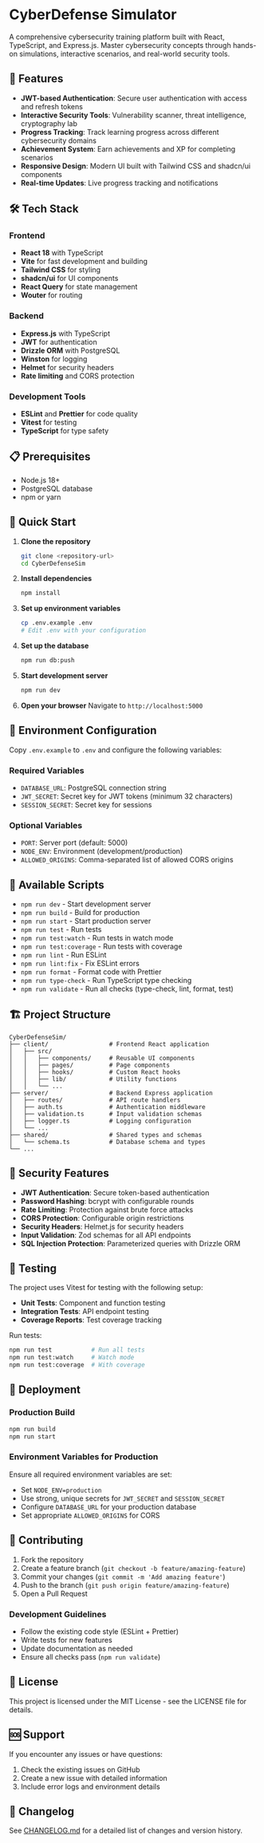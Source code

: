 # CyberDefense Simulator

A comprehensive cybersecurity training platform built with React, TypeScript, and Express.js. Master cybersecurity concepts through hands-on simulations, interactive scenarios, and real-world security tools.

## 🚀 Features

- **JWT-based Authentication**: Secure user authentication with access and refresh tokens
- **Interactive Security Tools**: Vulnerability scanner, threat intelligence, cryptography lab
- **Progress Tracking**: Track learning progress across different cybersecurity domains
- **Achievement System**: Earn achievements and XP for completing scenarios
- **Responsive Design**: Modern UI built with Tailwind CSS and shadcn/ui components
- **Real-time Updates**: Live progress tracking and notifications

## 🛠️ Tech Stack

### Frontend

- **React 18** with TypeScript
- **Vite** for fast development and building
- **Tailwind CSS** for styling
- **shadcn/ui** for UI components
- **React Query** for state management
- **Wouter** for routing

### Backend

- **Express.js** with TypeScript
- **JWT** for authentication
- **Drizzle ORM** with PostgreSQL
- **Winston** for logging
- **Helmet** for security headers
- **Rate limiting** and CORS protection

### Development Tools

- **ESLint** and **Prettier** for code quality
- **Vitest** for testing
- **TypeScript** for type safety

## 📋 Prerequisites

- Node.js 18+
- PostgreSQL database
- npm or yarn

## 🚀 Quick Start

1. **Clone the repository**

   ```bash
   git clone <repository-url>
   cd CyberDefenseSim
   ```

2. **Install dependencies**

   ```bash
   npm install
   ```

3. **Set up environment variables**

   ```bash
   cp .env.example .env
   # Edit .env with your configuration
   ```

4. **Set up the database**

   ```bash
   npm run db:push
   ```

5. **Start development server**

   ```bash
   npm run dev
   ```

6. **Open your browser**
   Navigate to `http://localhost:5000`

## 🔧 Environment Configuration

Copy `.env.example` to `.env` and configure the following variables:

### Required Variables

- `DATABASE_URL`: PostgreSQL connection string
- `JWT_SECRET`: Secret key for JWT tokens (minimum 32 characters)
- `SESSION_SECRET`: Secret key for sessions

### Optional Variables

- `PORT`: Server port (default: 5000)
- `NODE_ENV`: Environment (development/production)
- `ALLOWED_ORIGINS`: Comma-separated list of allowed CORS origins

## 📝 Available Scripts

- `npm run dev` - Start development server
- `npm run build` - Build for production
- `npm run start` - Start production server
- `npm run test` - Run tests
- `npm run test:watch` - Run tests in watch mode
- `npm run test:coverage` - Run tests with coverage
- `npm run lint` - Run ESLint
- `npm run lint:fix` - Fix ESLint errors
- `npm run format` - Format code with Prettier
- `npm run type-check` - Run TypeScript type checking
- `npm run validate` - Run all checks (type-check, lint, format, test)

## 🏗️ Project Structure

```
CyberDefenseSim/
├── client/                 # Frontend React application
│   ├── src/
│   │   ├── components/     # Reusable UI components
│   │   ├── pages/          # Page components
│   │   ├── hooks/          # Custom React hooks
│   │   ├── lib/            # Utility functions
│   │   └── ...
├── server/                 # Backend Express application
│   ├── routes/             # API route handlers
│   ├── auth.ts             # Authentication middleware
│   ├── validation.ts       # Input validation schemas
│   ├── logger.ts           # Logging configuration
│   └── ...
├── shared/                 # Shared types and schemas
│   └── schema.ts           # Database schema and types
└── ...
```

## 🔐 Security Features

- **JWT Authentication**: Secure token-based authentication
- **Password Hashing**: bcrypt with configurable rounds
- **Rate Limiting**: Protection against brute force attacks
- **CORS Protection**: Configurable origin restrictions
- **Security Headers**: Helmet.js for security headers
- **Input Validation**: Zod schemas for all API endpoints
- **SQL Injection Protection**: Parameterized queries with Drizzle ORM

## 🧪 Testing

The project uses Vitest for testing with the following setup:

- **Unit Tests**: Component and function testing
- **Integration Tests**: API endpoint testing
- **Coverage Reports**: Test coverage tracking

Run tests:

```bash
npm run test           # Run all tests
npm run test:watch     # Watch mode
npm run test:coverage  # With coverage
```

## 🚀 Deployment

### Production Build

```bash
npm run build
npm run start
```

### Environment Variables for Production

Ensure all required environment variables are set:

- Set `NODE_ENV=production`
- Use strong, unique secrets for `JWT_SECRET` and `SESSION_SECRET`
- Configure `DATABASE_URL` for your production database
- Set appropriate `ALLOWED_ORIGINS` for CORS

## 🤝 Contributing

1. Fork the repository
2. Create a feature branch (`git checkout -b feature/amazing-feature`)
3. Commit your changes (`git commit -m 'Add amazing feature'`)
4. Push to the branch (`git push origin feature/amazing-feature`)
5. Open a Pull Request

### Development Guidelines

- Follow the existing code style (ESLint + Prettier)
- Write tests for new features
- Update documentation as needed
- Ensure all checks pass (`npm run validate`)

## 📄 License

This project is licensed under the MIT License - see the LICENSE file for details.

## 🆘 Support

If you encounter any issues or have questions:

1. Check the existing issues on GitHub
2. Create a new issue with detailed information
3. Include error logs and environment details

## 🔄 Changelog

See [CHANGELOG.md](CHANGELOG.md) for a detailed list of changes and version history.
